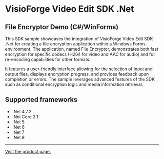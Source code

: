 ﻿# VisioForge Video Edit SDK .Net

## File Encryptor Demo (C#/WinForms)

This SDK sample showcases the integration of VisioForge Video Edit SDK .Net for creating a file encryption application within a Windows Forms environment. The application, named File Encryptor, demonstrates both fast encryption for specific codecs (H264 for video and AAC for audio) and full re-encoding capabilities for other formats.

It features a user-friendly interface allowing for the selection of input and output files, displays encryption progress, and provides feedback upon completion or errors. The sample leverages advanced features of the SDK such as conditional encryption logic and media information retrieval.

## Supported frameworks

* .Net 4.7.2
* .Net Core 3.1
* .Net 5
* .Net 6
* .Net 7
* .Net 8
  
---

[Visit the product page.](https://www.visioforge.com/video-edit-sdk-net)

